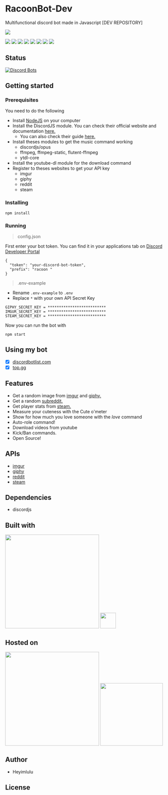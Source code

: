 # RacoonBot-Dev

Multifunctional discord bot made in Javascript [DEV REPOSITORY]

![](https://repository-images.githubusercontent.com/286796413/a8dbb000-f467-11ea-9d0a-b42efcb9b1a5)

![](https://img.shields.io/github/last-commit/Heyimlulu/RacoonBot/master?style=for-the-badge)
![](https://img.shields.io/static/v1?label=Language&message=Javascript&style=for-the-badge&color=yellow)
![](https://img.shields.io/static/v1?label=Dependencie&message=DiscordJS&style=for-the-badge&color=lightblue)
![](https://img.shields.io/static/v1?label=Published&message=DiscordBotList.com&style=for-the-badge&color=green)
![](https://img.shields.io/static/v1?label=Published&message=Top.gg&style=for-the-badge&color=green)
![](https://img.shields.io/static/v1?label=Author&message=Heyimlulu&style=for-the-badge)
![](https://img.shields.io/static/v1?label=Discord&message=Yuki%20🐺%230001&style=for-the-badge)
![](https://img.shields.io/github/license/Heyimlulu/RacoonBot?style=for-the-badge)

## Status

[![Discord Bots](https://top.gg/api/widget/status/734426328002068481.svg?noavatar=true)](https://top.gg/bot/734426328002068481)

## Getting started

### Prerequisites

You need to do the following
- Install [NodeJS](https://nodejs.org/) on your computer
- Install the DiscordJS module. You can check their official website and documentation [here.](https://discord.js.org/#/)
  - You can also check their guide [here.](https://discordjs.guide/)
- Install theses modules to get the music command working
  - discordjs/opus
  - ffmpeg, ffmpeg-static, flutent-ffmpeg
  - ytdl-core
- Install the youtube-dl module for the download command
- Register to theses websites to get your API key 
  - imgur 
  - giphy
  - reddit 
  - steam

### Installing

```
npm install
```

### Running

> config.json 

First enter your bot token. You can find it in your applications tab on [Discord Developer Portal](https://discord.com/developers/applications)

```
{
  "token": "your-discord-bot-token", 
  "prefix": "racoon "
}
```

> .env-example 

- Rename ``.env-example`` to ``.env``
- Replace ``*`` with your own API Secret Key

```
GIPHY_SECRET_KEY = **************************
IMGUR_SECRET_KEY = **************************
STEAM_SECRET_KEY = **************************
```

Now you can run the bot with

```
npm start
```

## Using my bot

- [x] [discordbotlist.com](https://discordbotlist.com/bots/racoonbot)
- [x] [top.gg](https://top.gg/bot/734426328002068481) 

## Features

- Get a random image from [imgur](https://giphy.com/) and  [giphy.](https://imgur.com/)
- Get a random [subreddit.](https://www.reddit.com/)
- Get player stats from [steam.](https://store.steampowered.com/)
- Measure your cuteness with the Cute o'meter
- Show for how much you love someone with the *love* command
- Auto-role command! 
- Download videos from youtube
- Kick/Ban commands.
- Open Source!

## APIs

- [imgur](https://api.imgur.com/)
- [giphy](https://developers.giphy.com/docs/api/)
- [reddit](https://www.reddit.com/dev/api/)
- [steam](https://developer.valvesoftware.com/wiki/Steam_Web_API)

## Dependencies

- discordjs


## Built with

<img height="300" src="https://upload.wikimedia.org/wikipedia/commons/thumb/1/1a/JetBrains_Logo_2016.svg/1200px-JetBrains_Logo_2016.svg.png">
<img height="50px" src="https://cdn.worldvectorlogo.com/logos/intellijidea.svg">

## Hosted on

<img height="300px" src="https://download.logo.wine/logo/Microsoft_Azure/Microsoft_Azure-Logo.wine.png">
<img height="200px" src="https://www.raspberrypi.org/wp-content/uploads/2011/10/Raspi-PGB001.png">

## Author

- Heyimlulu

## License
